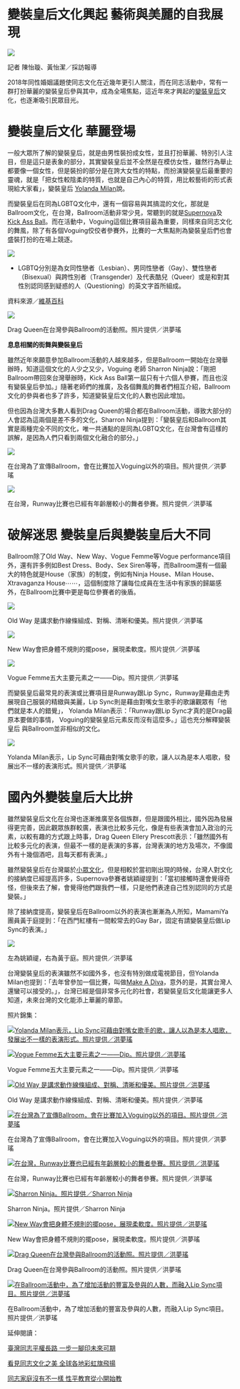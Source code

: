 # 變裝皇后文化興起 藝術與美麗的自我展現

![](http://shuj.shu.edu.tw/wp-content/uploads/2020/04/lip-sync-1.jpg)

記者 陳怡璇、黃怡潔／採訪報導

2018年同性婚姻議題使同志文化在近幾年更引人關注，而在同志活動中，常有一群打扮華麗的變裝皇后參與其中，成為全場焦點，這近年來才興起的[變裝皇后](https://zh.wikipedia.org/wiki/%E8%AE%8A%E8%A3%9D%E7%9A%87%E5%90%8E)文化，也逐漸吸引民眾目光。

# **變裝皇后文化 華麗登場**

一般大眾所了解的變裝皇后，就是由男性裝扮成女性，並且打扮華麗、特別引人注目，但是這只是表象的部分，其實變裝皇后並不全然是在模仿女性，雖然行為舉止都要像一個女性，但是裝扮的部分是在誇大女性的特點，而扮演變裝皇后最重要的靈魂，就是「把女性較陰柔的特質，也就是自己內心的特質，用比較藝術的形式表現給大家看」，變裝皇后 [Yolanda Milan](https://www.instagram.com/jiyao_aka_yolanda/?hl=zh-tw)說。

而變裝皇后在同為LGBTQ文化中，還有一個容易與其搞混的文化，那就是Ballroom文化，在台灣，Ballroom活動非常少見，常聽到的就是[Supernova](https://www.youtube.com/channel/UCyrEd58yp1Xii0Hgf06l1KQ)及[Kick Ass Ball](https://www.youtube.com/channel/UCK2PaaG9oEtPV0ILtjlCAnA)。而在活動中，Voguing這個比賽項目最為重要，同樣來自同志文化的舞風，除了有各個Voguing佼佼者參賽外，比賽的一大焦點則為變裝皇后們也會盛裝打扮的在場上競逐。

![](http://shuj.shu.edu.tw/wp-content/uploads/2019/03/-e1569399695842.jpg)

-   LGBTQ分別是為女同性戀者（Lesbian）、男同性戀者（Gay）、雙性戀者（Bisexual）與跨性別者（Transgender）及代表酷兒（Queer）或是和對其性別認同感到疑惑的人（Questioning）的英文字首所組成。

資料來源／[維基百科](https://zh.wikipedia.org/wiki/LGBT)

![](http://shuj.shu.edu.tw/wp-content/uploads/2020/04/DQ.jpg)

Drag Queen在台灣參與Ballroom的活動照。照片提供／洪夢瑤

**息息相關的街舞與變裝皇后**

雖然近年來願意參加Ballroom活動的人越來越多，但是Ballroom一開始在台灣舉辦時，知道這個文化的人少之又少，Voguing 老師 Sharron Ninja說：「剛把Ballroom帶回來台灣舉辦時，Kick Ass Ball第一屆只有十六個人參賽，而且也沒有變裝皇后參加。」隨著老師們的推廣，及各個舞風的舞者們相互介紹，Ballroom文化的參與者也多了許多，知道變裝皇后文化的人數也因此增加。

但也因為台灣大多數人看到Drag Queen的場合都在Ballroom活動，導致大部分的人會認為這兩個是差不多的文化，Sharron Ninja提到：「變裝皇后和Ballroom其實是兩種完全不同的文化，唯一共通點的是同為LGBTQ文化，在台灣會有這樣的誤解，是因為人們只看到兩個文化融合的部分。」

![](http://shuj.shu.edu.tw/wp-content/uploads/2020/04/waacking.jpg)

在台灣為了宣傳Ballroom，會在比賽加入Voguing以外的項目。照片提供／洪夢瑤

![](http://shuj.shu.edu.tw/wp-content/uploads/2020/04/run-way.jpg)

在台灣，Runway比賽也已經有年齡層較小的舞者參賽。照片提供／洪夢瑤

# **破解迷思 變裝皇后與變裝皇后大不同**

Ballroom除了Old Way、New Way、Vogue Femme等Vogue performance項目外，還有許多例如Best Dress、Body、Sex Siren等等，而Ballroom還有一個最大的特色就是House（家族）的制度，例如有Ninja House、Milan House、Xtravaganza House⋯⋯，這個制度除了讓每位成員在生活中有家族的歸屬感外，在Ballroom比賽中更是每位參賽者的後盾。

![](http://shuj.shu.edu.tw/wp-content/uploads/2020/04/OLD-WAY.jpg)

Old Way 是講求動作線條組成、對稱、清晰和優美。照片提供／洪夢瑤

![](http://shuj.shu.edu.tw/wp-content/uploads/2020/04/IMG_1335.jpg)

New Way會把身體不規則的擺pose，展現柔軟度。照片提供／洪夢瑤

![](http://shuj.shu.edu.tw/wp-content/uploads/2020/04/IMG_1334.jpg)

Vogue Femme五大主要元素之一——Dip。照片提供／洪夢瑤

而變裝皇后最常見的表演或比賽項目是Runway跟Lip Sync，Runway是藉由走秀展現自己服裝的精緻與美麗，Lip Sync則是藉由對嘴女生歌手的歌讓觀眾有「他們就是本人的錯覺」， Yolanda Milan表示：「Runway跟Lip Sync才真的是Drag最原本要做的事情， Voguing的變裝皇后元素反而沒有這麼多。」這也充分解釋變裝皇后 與Ballroom並非相似的文化。

![](http://shuj.shu.edu.tw/wp-content/uploads/2020/04/lip-sync.jpg)

Yolanda Milan表示，Lip Sync可藉由對嘴女歌手的歌，讓人以為是本人唱歌，發展出不一樣的表演形式。照片提供／洪夢瑤

# **國內外變裝皇后大比拚**

雖然變裝皇后文化在台灣也逐漸推廣至各個族群，但是跟國外相比，國外因為發展得更完善，因此觀眾族群較廣，表演也比較多元化，像是有些表演會加入政治的元素，以較有趣的方式跟上時事，Drag Queen Ellery Prescott表示：「雖然國外有比較多元化的表演，但最不一樣的是表演的多寡，台灣表演的地方及場次，不像國外有十幾個酒吧，且每天都有表演。」

雖然變裝皇后在台灣屬於[小眾文化](https://zh.wikipedia.org/wiki/次文化)，但是相較於當初剛出現的時候，台灣人對文化的接納度已經提高許多，Supernova參賽者姚穎禔提到：「當初接觸時還會覺得奇怪，但後來去了解，會覺得他們跟我們一樣，只是他們表達自己性別認同的方式是變裝。」

除了接納度提高，變裝皇后在Ballroom以外的表演也漸漸為人所知，MamamiYa團員黃于庭提到：「在西門紅樓有一間較常去的Gay Bar，固定有請變裝皇后做Lip Sync的表演。」

![](http://shuj.shu.edu.tw/wp-content/uploads/2020/04/黑白.jpg)

左為姚穎禔，右為黃于庭。照片提供／洪夢瑤

台灣變裝皇后的表演雖然不如國外多，也沒有特別做成電視節目，但Yolanda Milan也提到：「去年曾參加一個比賽，叫做[Make A Diva](https://www.youtube.com/playlist?list=PLH6qcid0u-E_XBAnHi_8F0zBwvLXMuTiX)，意外的是，其實台灣人還蠻可以接受的。」，台灣已經是個非常多元化的社會，若變裝皇后文化能讓更多人知道，未來台灣的文化能添上華麗的章節。

照片錦集：

[![Yolanda Milan表示，Lip Sync可藉由對嘴女歌手的歌，讓人以為是本人唱歌，發展出不一樣的表演形式。照片提供／洪夢瑤](https://i0.wp.com/shuj.shu.edu.tw/wp-content/uploads/2020/04/lip-sync-1.jpg?w=503&h=335)](http://shuj.shu.edu.tw/blog/2020/04/27/%e8%ae%8a%e8%a3%9d%e7%9a%87%e5%90%8e%e6%96%87%e5%8c%96%e8%88%88%e8%b5%b7-%e8%97%9d%e8%a1%93%e8%88%87%e7%be%8e%e9%ba%97%e7%9a%84%e8%87%aa%e6%88%91%e5%b1%95%e7%8f%be/lip-sync-3/)

[![Vogue Femme五大主要元素之一——Dip。照片提供／洪夢瑤](https://i0.wp.com/shuj.shu.edu.tw/wp-content/uploads/2020/04/IMG_1334.jpg?w=503&h=315)](http://shuj.shu.edu.tw/wp-content/uploads/2020/04/27/%e8%ae%8a%e8%a3%9d%e7%9a%87%e5%90%8e%e6%96%87%e5%8c%96%e8%88%88%e8%b5%b7-%e8%97%9d%e8%a1%93%e8%88%87%e7%be%8e%e9%ba%97%e7%9a%84%e8%87%aa%e6%88%91%e5%b1%95%e7%8f%be/img_1334/)

Vogue Femme五大主要元素之一——Dip。照片提供／洪夢瑤

[![Old Way 是講求動作線條組成、對稱、清晰和優美。照片提供／洪夢瑤](https://i0.wp.com/shuj.shu.edu.tw/wp-content/uploads/2020/04/OLD-WAY.jpg?w=503&h=315)](http://shuj.shu.edu.tw/wp-content/uploads/2020/04/27/%e8%ae%8a%e8%a3%9d%e7%9a%87%e5%90%8e%e6%96%87%e5%8c%96%e8%88%88%e8%b5%b7-%e8%97%9d%e8%a1%93%e8%88%87%e7%be%8e%e9%ba%97%e7%9a%84%e8%87%aa%e6%88%91%e5%b1%95%e7%8f%be/old-way/)

Old Way 是講求動作線條組成、對稱、清晰和優美。照片提供／洪夢瑤

[![在台灣為了宣傳Ballroom，會在比賽加入Voguing以外的項目。照片提供／洪夢瑤](https://i0.wp.com/shuj.shu.edu.tw/wp-content/uploads/2020/04/waacking.jpg?w=649&h=973)](http://shuj.shu.edu.tw/wp-content/uploads/2020/04/27/%e8%ae%8a%e8%a3%9d%e7%9a%87%e5%90%8e%e6%96%87%e5%8c%96%e8%88%88%e8%b5%b7-%e8%97%9d%e8%a1%93%e8%88%87%e7%be%8e%e9%ba%97%e7%9a%84%e8%87%aa%e6%88%91%e5%b1%95%e7%8f%be/waacking/)

在台灣為了宣傳Ballroom，會在比賽加入Voguing以外的項目。照片提供／洪夢瑤

[![在台灣，Runway比賽也已經有年齡層較小的舞者參賽。照片提供／洪夢瑤](https://i0.wp.com/shuj.shu.edu.tw/wp-content/uploads/2020/04/run-way.jpg?w=278&h=417)](http://shuj.shu.edu.tw/wp-content/uploads/2020/04/27/%e8%ae%8a%e8%a3%9d%e7%9a%87%e5%90%8e%e6%96%87%e5%8c%96%e8%88%88%e8%b5%b7-%e8%97%9d%e8%a1%93%e8%88%87%e7%be%8e%e9%ba%97%e7%9a%84%e8%87%aa%e6%88%91%e5%b1%95%e7%8f%be/run-way/)

在台灣，Runway比賽也已經有年齡層較小的舞者參賽。照片提供／洪夢瑤

[![Sharron Ninja。照片提供／Sharron Ninja](https://i0.wp.com/shuj.shu.edu.tw/wp-content/uploads/2020/04/%E5%B0%8F%E5%80%A9-scaled.jpg?w=245&h=417)](http://shuj.shu.edu.tw/wp-content/uploads/2020/04/27/%e8%ae%8a%e8%a3%9d%e7%9a%87%e5%90%8e%e6%96%87%e5%8c%96%e8%88%88%e8%b5%b7-%e8%97%9d%e8%a1%93%e8%88%87%e7%be%8e%e9%ba%97%e7%9a%84%e8%87%aa%e6%88%91%e5%b1%95%e7%8f%be/%e5%b0%8f%e5%80%A9/)

Sharron Ninja。照片提供／Sharron Ninja

[![New Way會把身體不規則的擺pose，展現柔軟度。照片提供／洪夢瑤](https://i0.wp.com/shuj.shu.edu.tw/wp-content/uploads/2020/04/IMG_1335.jpg?w=625&h=417)](http://shuj.shu.edu.tw/wp-content/uploads/2020/04/27/%e8%ae%8a%e8%a3%9d%e7%9a%87%e5%90%8e%e6%96%87%e5%8c%96%e8%88%88%e8%b5%b7-%e8%97%9d%e8%a1%93%e8%88%87%e7%be%8e%e9%ba%97%e7%9a%84%e8%87%aa%e6%88%91%e5%b1%95%e7%8f%be/img_1335/)

New Way會把身體不規則的擺pose，展現柔軟度。照片提供／洪夢瑤

[![Drag Queen在台灣參與Ballroom的活動照。照片提供／洪夢瑤](https://i0.wp.com/shuj.shu.edu.tw/wp-content/uploads/2020/04/DQ.jpg?w=368&h=490)](http://shuj.shu.edu.tw/wp-content/uploads/2020/04/27/%e8%ae%8a%e8%a3%9d%e7%9a%87%e5%90%8e%e6%96%87%e5%8c%96%e8%88%88%e8%b5%b7-%e8%97%9d%e8%a1%93%e8%88%87%e7%be%8e%e9%ba%97%e7%9a%84%e8%87%aa%e6%88%91%e5%b1%95%e7%8f%be/dq/)

Drag Queen在台灣參與Ballroom的活動照。照片提供／洪夢瑤

[![在Ballroom活動中，為了增加活動的豐富及參與的人數，而融入Lip Sync項目。照片提供／洪夢瑤](https://i0.wp.com/shuj.shu.edu.tw/wp-content/uploads/2020/04/Lip-Sync.jpg?w=784&h=490)](http://shuj.shu.edu.tw/wp-content/uploads/2020/04/27/%e8%ae%8a%e8%a3%9d%e7%9a%87%e5%90%8e%e6%96%87%e5%8c%96%e8%88%88%e8%b5%b7-%e8%97%9d%e8%a1%93%e8%88%87%e7%be%8e%e9%ba%97%e7%9a%84%e8%87%aa%e6%88%91%e5%b1%95%e7%8f%be/lip-sync-2/)

在Ballroom活動中，為了增加活動的豐富及參與的人數，而融入Lip Sync項目。照片提供／洪夢瑤

延伸閱讀：

[臺灣同志平權長路 一步一腳印未來可期](http://shuj.shu.edu.tw/blog/2019/08/01/%E8%87%BA%E7%81%A3%E5%90%8C%E5%BF%97%E5%B9%B3%E6%AC%8A%E9%95%B7%E8%B7%AF%EF%BC%9A%E4%B8%80%E6%AD%A5%E4%B8%80%E8%85%B3%E5%8D%B0-%E6%9C%AA%E4%BE%86%E5%8F%AF%E6%9C%9F/)

[看見同志文化之美 全球各地彩虹旗飛揚](http://shuj.shu.edu.tw/blog/2018/11/16/%E7%9C%8B%E8%A6%8B%E5%90%8C%E5%BF%97%E6%96%87%E5%8C%96%E4%B9%8B%E7%BE%8E-%E5%85%A8%E7%90%83%E5%90%84%E5%9C%B0%E5%BD%A9%E8%99%B9%E6%97%97%E9%A3%9B%E6%8F%9A/)

[同志家庭沒有不一樣 性平教育從小開始教](http://shuj.shu.edu.tw/blog/2018/12/04/%E5%90%8C%E5%BF%97%E5%AE%B6%E5%BA%AD%E6%B2%92%E6%9C%89%E4%B8%8D%E4%B8%80%E6%A8%A3-%E6%80%A7%E5%B9%B3%E6%95%99%E8%82%B2%E5%BE%9E%E5%B0%8F%E9%96%8B%E5%A7%8B%E6%95%99/)